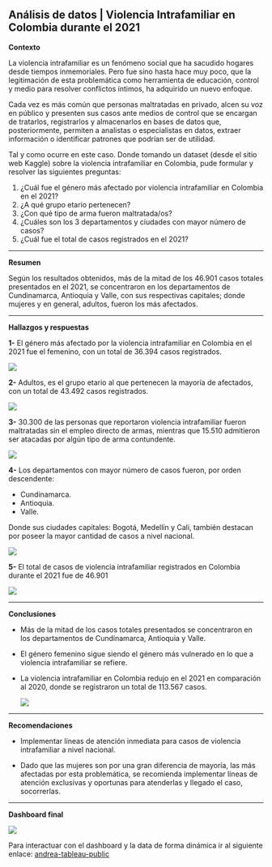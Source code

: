 ## Análisis de datos | Violencia Intrafamiliar en Colombia durante el 2021

**Contexto**

La violencia intrafamiliar es un fenómeno social que ha sacudido hogares desde tiempos inmemoriales. Pero fue sino hasta hace muy poco, que la legitimación de esta problemática como herramienta de educación, control y medio para resolver conflictos íntimos, ha adquirido un nuevo enfoque.

Cada vez es más común que personas maltratadas en privado, alcen su voz en público y presenten sus casos ante medios de control que se encargan de tratarlos, registrarlos y almacenarlos en bases de datos que, posteriormente, permiten a analistas o especialistas en datos, extraer información o identificar patrones que podrían ser de utilidad.

Tal y como ocurre en este caso. Donde tomando un dataset (desde el sitio web Kaggle) sobre la violencia intrafamiliar en Colombia, pude formular y resolver las siguientes preguntas:

1.	¿Cuál fue el género más afectado por violencia intrafamiliar en Colombia en el 2021? 
2.	¿A qué grupo etario pertenecen? 
3.	¿Con qué tipo de arma fueron maltratada/os? 
4.	¿Cuáles son los 3 departamentos y ciudades con mayor número de casos? 
5.	¿Cuál fue el total de casos registrados en el 2021? 


---

**Resumen**

Según los resultados obtenidos, más de la mitad de los 46.901 casos totales presentados en el 2021, se concentraron en los departamentos de Cundinamarca, Antioquia y Valle, con sus respectivas capitales; donde mujeres y en general, adultos, fueron los más afectados. 


---

**Hallazgos y respuestas**

**1-** El género más afectado por la violencia intrafamiliar en Colombia en el 2021 fue el femenino, con un total de 36.394 casos registrados.

![](https://i.imgur.com/nUxUxbc.png)


**2-** Adultos, es el grupo etario al que pertenecen la mayoría de afectados, con un total de 43.492 casos registrados.

![](https://i.imgur.com/lpy8zQg.png)

 
**3-** 30.300 de las personas que reportaron violencia intrafamiliar fueron maltratadas sin el empleo directo de armas, mientras que 15.510 admitieron ser atacadas por algún tipo de arma contundente.

![](https://i.imgur.com/bXr60LW.png)


**4-** Los departamentos con mayor número de casos fueron, por orden descendente: 

-	Cundinamarca. 
-	Antioquia.
-	Valle.

Donde sus ciudades capitales: Bogotá, Medellín y Cali, también destacan por poseer la mayor cantidad de casos a nivel nacional.

![](https://i.imgur.com/k02agQ1.png)


**5-** El total de casos de violencia intrafamiliar registrados en Colombia durante el 2021 fue de 46.901

![](https://i.imgur.com/ixGdbZC.png)



---

**Conclusiones**

* Más de la mitad de los casos totales presentados se concentraron en los departamentos de Cundinamarca, Antioquia y Valle.

* El género femenino sigue siendo el género más vulnerado en lo que a violencia intrafamiliar se refiere.

* La violencia intrafamiliar en Colombia redujo en el 2021 en comparación al 2020, donde se registraron un total de 113.567 casos.

   ![](https://i.imgur.com/SK755Vs.png)


---

**Recomendaciones**

-	Implementar líneas de atención inmediata para casos de violencia intrafamiliar a nivel nacional.
 
-	Dado que las mujeres son por una gran diferencia de mayoría, las más afectadas por esta problemática, se recomienda implementar líneas de atención exclusivas y oportunas para atenderlas y llegado el caso, socorrerlas.


---
**Dashboard final**

![](https://i.imgur.com/KuwOxgC.png)

Para interactuar con el dashboard y la data de forma dinámica ir al siguiente enlace: [andrea-tableau-public](https://public.tableau.com/app/profile/andrea/viz/violencia-intrafamiliar-colombia-2021/Dashboard-VioCo)

